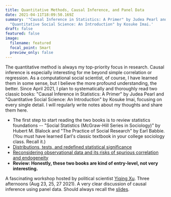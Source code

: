```yaml
---
title: Quantitative Methods, Causal Inference, and Panel Data
date: 2021-04-11T18:09:50.169Z
summary: '"Causal Inference in Statistics: A Primer" by Judea Pearl and
  "Quantitative Social Science: An Introduction" by Kosuke Imai.'
draft: false
featured: false
image:
  filename: featured
  focal_point: Smart
  preview_only: false
---
```

The quantitative method is always my top-priority focus in research. Causal inference is especially interesting for me beyond simple correlation or regression. As a computational social scientist, of course, I have learned them in some sense, but I believe the more profound understanding, the better. Since April 2021, I plan to systematically and thoroughly read two classic books: "Causal Inference in Statistics: A Primer" by Judea Pearl and "Quantitative Social Science: An Introduction" by Kosuke Imai, focusing on every single detail. I will regularly write notes about my thoughts and share them here.

* The first step to start reading the two books is to review statistics foundations -- "Social Statistics (McGraw-Hill Series in Sociology)" by Hubert M. Blalock and "The Practice of Social Research" by Earl Babbie. (You must have learned Earl's classic textbook in your college sociology class. Recall it.)
* [Distributions, tests, and redefined statistical significance](https://docs.google.com/document/d/1swNWVOIP1qN5d5OmbffDMGyxJ4WAHWYTVA_127kLkI4/edit?usp=sharing)[](https://docs.google.com/document/d/1MYgnp1jkPL-rf91MXIgmxAcV3ATz4bqPZMHIluGXo2s/edit?usp=sharing)[](https://docs.google.com/document/d/1MYgnp1jkPL-rf91MXIgmxAcV3ATz4bqPZMHIluGXo2s/edit?usp=sharing)
* [Reconsidering observational data and its risks of spurious correlation and endogeneity](https://docs.google.com/document/d/1MYgnp1jkPL-rf91MXIgmxAcV3ATz4bqPZMHIluGXo2s/edit?usp=sharing)
* **Review: Honestly, these two books are kind of entry-level, not very interesting.**

A fascinating workshop hosted by political scientist [Yiqing Xu](https://yiqingxu.org/). Three afternoons (Aug 23, 25, 27 2021). A very clear discussion of causal inference using panel data. Should always recall the [slides](https://yiqingxu.org/teachings/talks/).